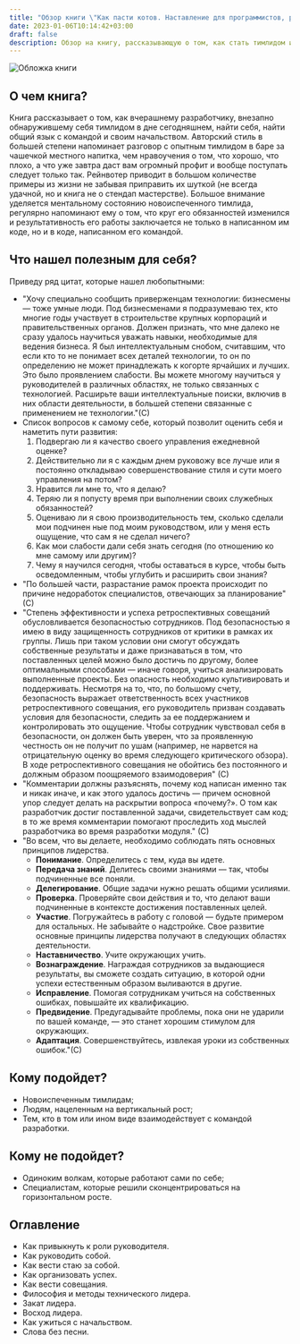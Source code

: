 ```yaml
---
title: "Обзор книги \"Как пасти котов. Наставление для программистов, руководящих другими программистами\" Д. Рейнвотер"
date: 2023-01-06T10:14:42+03:00
draft: false
description: Обзор на книгу, рассказывающую о том, как стать тимлидом и не облажаться (или облажаться).
---
```


![Обложка книги](/assets/images/book7.jpg)

## О чем книга?

Книга рассказывает о том, как вчерашнему разработчику, внезапно обнаружившему себя тимлидом в дне сегодняшнем, найти себя, найти общий язык с командой и своим начальством. Авторский стиль в большей степени напоминает разговор с опытным тимлидом в баре за чашечкой местного напитка, чем нравоучения о том, что хорошо, что плохо, а что уже завтра даст вам огромный профит и вообще поступать следует только так. Рейнвотер приводит в большом количестве примеры из жизни не забывая приправить их шуткой (не всегда удачной, но и книга не о стендап мастерстве). Большое внимание уделяется ментальному состоянию новоиспеченного тимлида, регулярно напоминают ему о том, что круг его обязанностей изменился и результативность его работы заключается не только в написанном им коде, но и в коде, написанном его командой.    

## Что нашел полезным для себя?

Приведу ряд цитат, которые нашел любопытными:
- "Хочу специально сообщить приверженцам технологии: бизнесмены — тоже умные люди. Под бизнесменами я подразумеваю тех, кто многие годы участвует в строительстве крупных корпораций и правительственных органов. Должен признать, что мне далеко не сразу удалось научиться уважать навыки, необходимые для ведения бизнеса. Я был интеллектуальным снобом, считавшим, что если кто то не понимает всех деталей технологии, то он по определению не может принадлежать к когорте ярчайших и лучших. Это было проявлением слабости. Вы можете многому научиться у руководителей в различных областях, не только связанных с технологией. Расширьте ваши интеллектуальные поиски, включив в них области деятельности, в большей степени связанные с применением не технологии."(С)
- Список вопросов к самому себе, который позволит оценить себя и наметить пути развития:
  1. Подвергаю ли я качество своего управления ежедневной оценке?
  2. Действительно ли я с каждым днем руковожу все лучше или я постоянно откладываю совершенствование стиля и сути моего управления на потом?
  3. Нравится ли мне то, что я делаю?
  4. Теряю ли я попусту время при выполнении своих служебных обязанностей?
  5. Оцениваю ли я свою производительность тем, сколько сделали мои подчинен ные под моим руководством, или у меня есть ощущение, что сам я не сделал ничего?
  6. Как мои слабости дали себя знать сегодня (по отношению ко мне самому или другим)?
  7. Чему я научился сегодня, чтобы оставаться в курсе, чтобы быть осведомленным, чтобы углубить и расширить свои знания?
- "По большей части, разрастание рамок проекта происходит по причине недоработок специалистов, отвечающих за планирование" (С)
- "Степень эффективности и успеха ретроспективных совещаний обусловливается безопасностью сотрудников. Под безопасностью я имею в виду защищенность сотрудников от критики в рамках их группы. Лишь при таком условии они смогут обсуждать собственные результаты и даже признаваться в том, что поставленных целей можно было достичь по другому, более оптимальными способами — иначе говоря, учиться анализировать выполненные проекты. Без опасность необходимо культивировать и поддерживать. Несмотря на то, что, по большому счету, безопасность выражает ответственность всех участников ретроспективного совещания, его руководитель призван создавать условия для безопасности, следить за ее поддержанием и контролировать это ощущение. Чтобы сотрудник чувствовал себя в безопасности, он должен быть уверен, что за проявленную честность он не получит по ушам (например, не нарвется на отрицательную оценку во время следующего критического обзора). В ходе ретроспективного совещания не обойтись без постоянного и должным образом поощряемого взаимодоверия" (С)
- "Комментарии должны разъяснять, почему код написан именно так и никак иначе, и как этого удалось достичь — причем основной упор следует делать на раскрытии вопроса «почему?». О том как разработчик достиг поставленной задачи, свидетельствует сам код; в то же время комментарии помогают проследить ход мыслей разработчика во время разработки модуля." (С)
- "Во всем, что вы делаете, необходимо соблюдать пять основных принципов лидерства.
  - **Понимание**. Определитесь с тем, куда вы идете.
  - **Передача знаний**. Делитесь своими знаниями — так, чтобы подчиненные все поняли.
  - **Делегирование**. Общие задачи нужно решать общими усилиями.
  - **Проверка**. Проверяйте свои действия и то, что делают ваши подчиненные в контексте достижения поставленных целей.
  - **Участие**. Погружайтесь в работу с головой — будьте примером для остальных. Не забывайте о надстройке. Свое развитие основные принципы лидерства получают в следующих областях деятельности.
  - **Наставничество**. Учите окружающих учить.
  - **Вознаграждение**. Награждая сотрудников за выдающиеся результаты, вы сможете создать ситуацию, в которой одни успехи естественным образом выливаются в другие.
  - **Исправление**. Помогая сотрудникам учиться на собственных ошибках, повышайте их квалификацию.
  - **Предвидение**. Предугадывайте проблемы, пока они не ударили по вашей команде, — это станет хорошим стимулом для окружающих.
  - **Адаптация**. Совершенствуйтесь, извлекая уроки из собственных ошибок."(С)

## Кому подойдет?

- Новоиспеченным тимлидам;
- Людям, нацеленным на вертикальный рост;
- Тем, кто в том или ином виде взаимодействует с командой разработки.

## Кому не подойдет?

- Одиноким волкам, которые работают сами по себе;
- Специалистам, которые решили сконцентрироваться на горизонтальном росте.

## Оглавление
- Как привыкнуть к роли руководителя.
- Как руководить собой.
- Как вести стаю за собой.
- Как организовать успех.
- Как вести совещания.
- Философия и методы технического лидера.
- Закат лидера.
- Восход лидера.
- Как ужиться с начальством.
- Слова без песни.